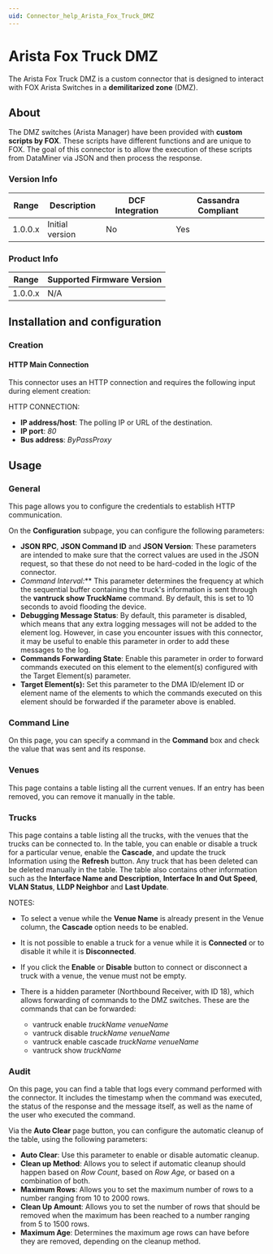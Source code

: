 ```yaml
---
uid: Connector_help_Arista_Fox_Truck_DMZ
---
```


# Arista Fox Truck DMZ

The Arista Fox Truck DMZ is a custom connector that is designed to interact with FOX Arista Switches in a **demilitarized zone** (DMZ).

## About

The DMZ switches (Arista Manager) have been provided with **custom scripts by FOX**. These scripts have different functions and are unique to FOX. The goal of this connector is to allow the execution of these scripts from DataMiner via JSON and then process the response.

### Version Info

| Range | Description | DCF Integration | Cassandra Compliant |
|------------------|-----------------|---------------------|-------------------------|
| 1.0.0.x          | Initial version | No                  | Yes                     |

### Product Info

| Range | Supported Firmware Version |
|------------------|-----------------------------|
| 1.0.0.x          | N/A                         |

## Installation and configuration

### Creation

#### HTTP Main Connection

This connector uses an HTTP connection and requires the following input during element creation:

HTTP CONNECTION:

- **IP address/host**: The polling IP or URL of the destination.
- **IP port**: *80*
- **Bus address**: *ByPassProxy*

## Usage

### General

This page allows you to configure the credentials to establish HTTP communication.

On the **Configuration** subpage, you can configure the following parameters:

- **JSON RPC**, **JSON Command ID** and **JSON Version**: These parameters are intended to make sure that the correct values are used in the JSON request, so that these do not need to be hard-coded in the logic of the connector.
- **Command Interval*:*** This parameter determines the frequency at which the sequential buffer containing the truck's information is sent through the **vantruck show TruckName** command. By default, this is set to 10 seconds to avoid flooding the device.
- **Debugging Message Status**: By default, this parameter is disabled, which means that any extra logging messages will not be added to the element log. However, in case you encounter issues with this connector, it may be useful to enable this parameter in order to add these messages to the log.
- **Commands Forwarding State**: Enable this parameter in order to forward commands executed on this element to the element(s) configured with the Target Element(s) parameter.
- **Target Element(s):** Set this parameter to the DMA ID/element ID or element name of the elements to which the commands executed on this element should be forwarded if the parameter above is enabled.

### Command Line

On this page, you can specify a command in the **Command** box and check the value that was sent and its response.

### Venues

This page contains a table listing all the current venues. If an entry has been removed, you can remove it manually in the table.

### Trucks

This page contains a table listing all the trucks, with the venues that the trucks can be connected to. In the table, you can enable or disable a truck for a particular venue, enable the **Cascade**, and update the truck Information using the **Refresh** button. Any truck that has been deleted can be deleted manually in the table. The table also contains other information such as the **Interface Name and Description**, **Interface In and Out Speed**, **VLAN Status**, **LLDP Neighbor** and **Last Update**.

NOTES:

- To select a venue while the **Venue Name** is already present in the Venue column, the **Cascade** option needs to be enabled.

- It is not possible to enable a truck for a venue while it is **Connected** or to disable it while it is **Disconnected**.

- If you click the **Enable** or **Disable** button to connect or disconnect a truck with a venue, the venue must not be empty.

- There is a hidden parameter (Northbound Receiver, with ID 18), which allows forwarding of commands to the DMZ switches. These are the commands that can be forwarded:

  - vantruck enable *truckName venueName*
  - vantruck disable *truckName venueName*
  - vantruck enable cascade *truckName venueName*
  - vantruck show *truckName*

### Audit

On this page, you can find a table that logs every command performed with the connector. It includes the timestamp when the command was executed, the status of the response and the message itself, as well as the name of the user who executed the command.

Via the **Auto Clear** page button, you can configure the automatic cleanup of the table, using the following parameters:

- **Auto Clear**: Use this parameter to enable or disable automatic cleanup.
- **Clean up Method**: Allows you to select if automatic cleanup should happen based on *Row Count*, based on *Row Age,* or based on a combination of both.
- **Maximum Rows**: Allows you to set the maximum number of rows to a number ranging from 10 to 2000 rows.
- **Clean Up Amount**: Allows you to set the number of rows that should be removed when the maximum has been reached to a number ranging from 5 to 1500 rows.
- **Maximum Age**: Determines the maximum age rows can have before they are removed, depending on the cleanup method.

